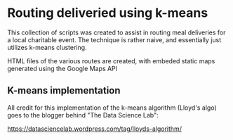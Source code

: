 # Routing deliveried using k-means
This collection of scripts was created to assist in routing meal deliveries for a local charitable event. The technique is rather naive, and essentially just utilizes k-means clustering. 

HTML files of the various routes are created, with embeded static maps generated using the Google Maps API

## K-means implementation
All credit for this implementation of the k-means algorithm (Lloyd's algo) goes to the blogger behind "The Data Science Lab":

https://datasciencelab.wordpress.com/tag/lloyds-algorithm/